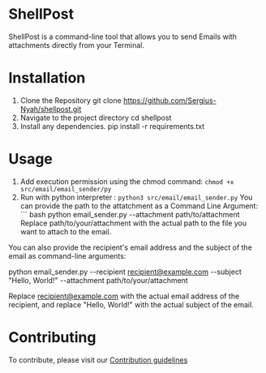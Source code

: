 # ShellPost
ShellPost is a command-line tool that allows you to send Emails with attachments directly from your Terminal. 

# Installation
1. Clone the Repository
git clone https://github.com/Sergius-Nyah/shellpost.git
2. Navigate to the project directory
cd shellpost
3. Install any dependencies. 
pip install -r requirements.txt

# Usage 
1. Add execution permission using the chmod command: 
   `chmod +x src/email/email_sender/py`
2. Run with python interpreter : `python3 src/email/email_sender.py`
You can provide the path to the attatchment as a Command Line Argument: ``` bash
                   python email_sender.py --attachment path/to/attachment 
Replace path/to/your/attachment with the actual path to the file you want to attach to the email.

You can also provide the recipient's email address and the subject of the email as command-line arguments:

python email_sender.py --recipient recipient@example.com --subject "Hello, World!" --attachment path/to/your/attachment

Replace recipient@example.com with the actual email address of the recipient, and replace "Hello, World!" with the actual subject of the email.

# Contributing
To contribute, please visit our [Contribution guidelines](/docs/contributing.md)
 